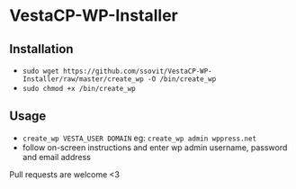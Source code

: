 # VestaCP-WP-Installer

## Installation
- `sudo wget https://github.com/ssovit/VestaCP-WP-Installer/raw/master/create_wp -O /bin/create_wp`
- `sudo chmod +x /bin/create_wp`

## Usage
- `create_wp VESTA_USER DOMAIN` eg: `create_wp admin wppress.net`
- follow on-screen instructions and enter wp admin username, password and email address

Pull requests are welcome <3
